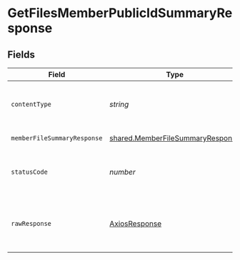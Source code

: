 # GetFilesMemberPublicIdSummaryResponse


## Fields

| Field                                                                                       | Type                                                                                        | Required                                                                                    | Description                                                                                 |
| ------------------------------------------------------------------------------------------- | ------------------------------------------------------------------------------------------- | ------------------------------------------------------------------------------------------- | ------------------------------------------------------------------------------------------- |
| `contentType`                                                                               | *string*                                                                                    | :heavy_check_mark:                                                                          | HTTP response content type for this operation                                               |
| `memberFileSummaryResponse`                                                                 | [shared.MemberFileSummaryResponse](../../../sdk/models/shared/memberfilesummaryresponse.md) | :heavy_minus_sign:                                                                          | File Summary                                                                                |
| `statusCode`                                                                                | *number*                                                                                    | :heavy_check_mark:                                                                          | HTTP response status code for this operation                                                |
| `rawResponse`                                                                               | [AxiosResponse](https://axios-http.com/docs/res_schema)                                     | :heavy_minus_sign:                                                                          | Raw HTTP response; suitable for custom response parsing                                     |